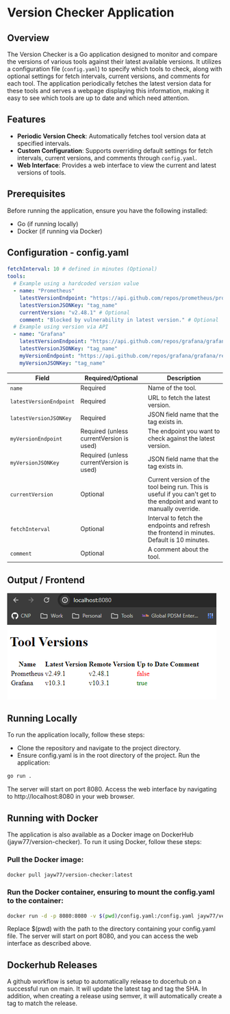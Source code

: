 # Version Checker Application

## Overview

The Version Checker is a Go application designed to monitor and compare the versions of various tools against their latest available versions.
It utilizes a configuration file (`config.yaml`) to specify which tools to check, along with optional settings for fetch intervals, current versions,
and comments for each tool. The application periodically fetches the latest version data for these tools and serves a webpage displaying this information,
making it easy to see which tools are up to date and which need attention.

## Features

- **Periodic Version Check**: Automatically fetches tool version data at specified intervals.
- **Custom Configuration**: Supports overriding default settings for fetch intervals, current versions, and comments through `config.yaml`.
- **Web Interface**: Provides a web interface to view the current and latest versions of tools.

## Prerequisites

Before running the application, ensure you have the following installed:

- Go (if running locally)
- Docker (if running via Docker)

## Configuration - config.yaml

```yaml
fetchInterval: 10 # defined in minutes (Optional)
tools:
  # Example using a hardcoded version value
  - name: "Prometheus"
    latestVersionEndpoint: "https://api.github.com/repos/prometheus/prometheus/releases/latest"
    latestVersionJSONKey: "tag_name"
    currentVersion: "v2.48.1" # Optional
    comment: "Blocked by vulnerability in latest version." # Optional
  # Example using version via API
  - name: "Grafana"
    latestVersionEndpoint: "https://api.github.com/repos/grafana/grafana/releases/latest"
    latestVersionJSONKey: "tag_name"
    myVersionEndpoint: "https://api.github.com/repos/grafana/grafana/releases/latest"
    myVersionJSONKey: "tag_name"
```

| Field                   | Required/Optional                        | Description                                                                                                           |
| ----------------------- | ---------------------------------------- | --------------------------------------------------------------------------------------------------------------------- |
| `name`                  | Required                                 | Name of the tool.                                                                                                     |
| `latestVersionEndpoint` | Required                                 | URL to fetch the latest version.                                                                                      |
| `latestVersionJSONKey`  | Required                                 | JSON field name that the tag exists in.                                                                               |
| `myVersionEndpoint`     | Required (unless currentVersion is used) | The endpoint you want to check against the latest version.                                                            |
| `myVersionJSONKey`      | Required (unless currentVersion is used) | JSON field name that the tag exists in.                                                                               |
| `currentVersion`        | Optional                                 | Current version of the tool being run. This is useful if you can't get to the endpoint and want to manually override. |
| `fetchInterval`         | Optional                                 | Interval to fetch the endpoints and refresh the frontend in minutes. Default is 10 minutes.                           |
| `comment`               | Optional                                 | A comment about the tool.                                                                                             |

## Output / Frontend

![frontend](./images/tool-versions.png)

## Running Locally

To run the application locally, follow these steps:

- Clone the repository and navigate to the project directory.
- Ensure config.yaml is in the root directory of the project.
  Run the application:

```bash
go run .
```

The server will start on port 8080. Access the web interface by navigating to http://localhost:8080 in your web browser.

## Running with Docker

The application is also available as a Docker image on DockerHub (jayw77/version-checker). To run it using Docker, follow these steps:

### Pull the Docker image:

`docker pull jayw77/version-checker:latest`

### Run the Docker container, ensuring to mount the config.yaml to the container:

```bash
docker run -d -p 8080:8080 -v $(pwd)/config.yaml:/config.yaml jayw77/version-checker:latest
```

Replace $(pwd) with the path to the directory containing your config.yaml file. The server will start on port 8080, and you can access the web interface as described above.

## Dockerhub Releases

A github workflow is setup to automatically release to docerhub on a successful run on main. It will update the latest tag and tag the SHA.
In addition, when creating a release using semver, it will automatically create a tag to match the release.
